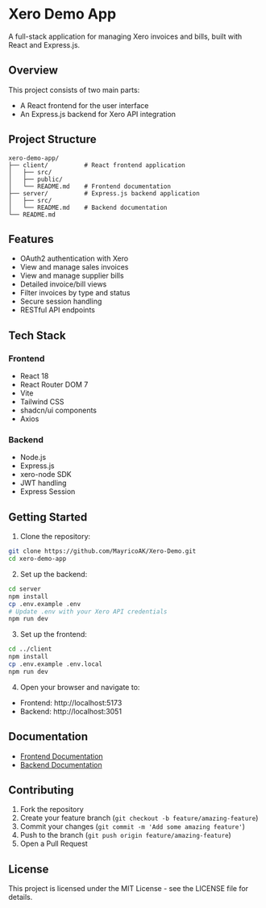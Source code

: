 # Xero Demo App

A full-stack application for managing Xero invoices and bills, built with React and Express.js.

## Overview

This project consists of two main parts:

- A React frontend for the user interface
- An Express.js backend for Xero API integration

## Project Structure

```
xero-demo-app/
├── client/          # React frontend application
│   ├── src/         
│   ├── public/      
│   └── README.md    # Frontend documentation
├── server/          # Express.js backend application
│   ├── src/         
│   └── README.md    # Backend documentation
└── README.md        
```

## Features

- OAuth2 authentication with Xero
- View and manage sales invoices
- View and manage supplier bills
- Detailed invoice/bill views
- Filter invoices by type and status
- Secure session handling
- RESTful API endpoints

## Tech Stack

### Frontend

- React 18
- React Router DOM 7
- Vite
- Tailwind CSS
- shadcn/ui components
- Axios

### Backend

- Node.js
- Express.js
- xero-node SDK
- JWT handling
- Express Session

## Getting Started

1. Clone the repository:

```bash
git clone https://github.com/MayricoAK/Xero-Demo.git
cd xero-demo-app
```

2. Set up the backend:

```bash
cd server
npm install
cp .env.example .env
# Update .env with your Xero API credentials
npm run dev
```

3. Set up the frontend:

```bash
cd ../client
npm install
cp .env.example .env.local
npm run dev
```

4. Open your browser and navigate to:

- Frontend: http://localhost:5173
- Backend: http://localhost:3051

## Documentation

- [Frontend Documentation](./client/README.md)
- [Backend Documentation](./server/README.md)

## Contributing

1. Fork the repository
2. Create your feature branch (`git checkout -b feature/amazing-feature`)
3. Commit your changes (`git commit -m 'Add some amazing feature'`)
4. Push to the branch (`git push origin feature/amazing-feature`)
5. Open a Pull Request

## License

This project is licensed under the MIT License - see the LICENSE file for details.
